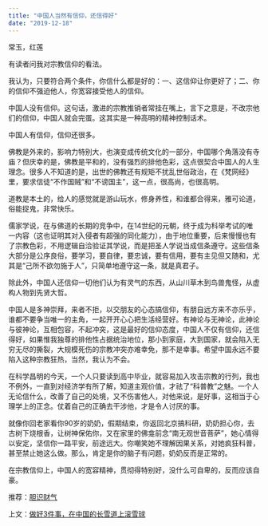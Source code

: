 ```yaml
---
title: "中国人当然有信仰，还信得好"
date: "2019-12-18"
---
```


常玉，红莲

  

有读者问我对宗教信仰的看法。  

  

我认为，只要符合两个条件，你信什么都是好的：一、这信仰让你更好了；二、你的信仰不强迫他人，你宽容接受他人的信仰。

  

中国人没有信仰。这句话，激进的宗教推销者常挂在嘴上，言下之意是，不改宗他们的信仰，中国人就会完蛋。这其实是一种高明的精神控制话术。

  

中国人有信仰，信仰还很多。

  

佛教是外来的，影响力特别大，也演变成传统文化的一部分，中国哪个角落没有寺庙？但庆幸的是，佛教是平和的，没有强烈的排他色彩，这点很契合中国人的人生理念。很多人不知道的是，出世的佛教还有规矩不扰乱世俗政治，在《梵网经》里，要求信徒“不作国贼”和“不谤国主”，这一点，很高尚，也很高明。

  

道教是本土的，给人的感觉就是游山玩水，修身养性，和谁都合得来，雅可论道，俗能捉鬼，非常快乐。

  

儒家学说，在与佛道的长期的竞争中，在14世纪的元朝，终于成为科举考试的唯一内容（这也证明其对入侵者有超强的同化能力），由于地位重要，后来慢慢也有了宗教色彩，不用逻辑自洽验证其学说，而是把圣人学说当成信条遵守。这些信条大部分是公序良俗，要学习，要自律，要忠诚，要有信用，要有主见但又随和，尤其是“己所不欲勿施于人”，只简单地遵守这一条，就是真君子。

  

除此外，中国人还信仰一切他们认为有灵气的东西，从山川草木到鸟兽鬼怪，从虚构人物到先贤大哲。

  

中国人是多神崇拜，来者不拒，以交朋友的心态搞信仰，有朋自远方来不亦乐乎，谁都不要争当唯一的主角，一起开开心心把生活经营好。有神论与无神论，此神论与彼神论，互相包容，不起冲突，这是最好的信仰态度，中国人不仅有信仰，还信得好，如果惟我独尊的排他性占据统治地位，那小到家庭，大到国家，就会陷入无穷无尽的撕裂，大规模死伤的宗教冲突亦难幸免，那不是幸事。希望中国永远不要陷入这种宗教狂热，当然，我认为不会。  

  

在科学昌明的今天，一个人只要读到高中毕业，就容易加入攻击宗教的行列，我也不例外，一直到对经济学有所了解，知道主观价值，才祛了“科普教”之魅。一个人无论信什么，改善了自己的处境，又不伤害他人，对他来说，是好事，这相当于心理学上的正念。仗着自己的正确去干涉他，才是令人讨厌的事。

  

就像你回老家看你90岁的奶奶，假期结束，你返回北京搞科研，奶奶担心你，去古树下烧根香，让树神保佑你，又在家里的佛龛前念“南无观世音菩萨”，她心情得以安定，坚信你一路平安，前途远大。你嘲笑她不理解因果关系，对她疯狂科普，甚至禁止她这么做。那么，肯定是你的脑子有问题，奶奶反而是正常的。  

  

在宗教信仰上，中国人的宽容精神，贯彻得特别好，没什么可自卑的，反而应该自豪。

  

推荐：[胆识财气](http://mp.weixin.qq.com/s?__biz=MjM5NDU0Mjk2MQ==&mid=2651633361&idx=1&sn=f2e4d95f331ce2427a93dc63a95dd355&chksm=bd7e32cf8a09bbd9539dfb23cd8b3012ac5ccffa90c577762782010b1ff0923aede57abffa86&scene=21#wechat_redirect)  

上文：[做好3件事，在中国的长雪道上滚雪球](http://mp.weixin.qq.com/s?__biz=MjM5NDU0Mjk2MQ==&mid=2651636681&idx=1&sn=02246b92a949e20d452264b7d6ad5cb9&chksm=bd7e47d78a09cec1f53f034432f9d08e1ac5021c8b247b7b42e2a550adfd68c535c0b8f82fa2&scene=21#wechat_redirect)
